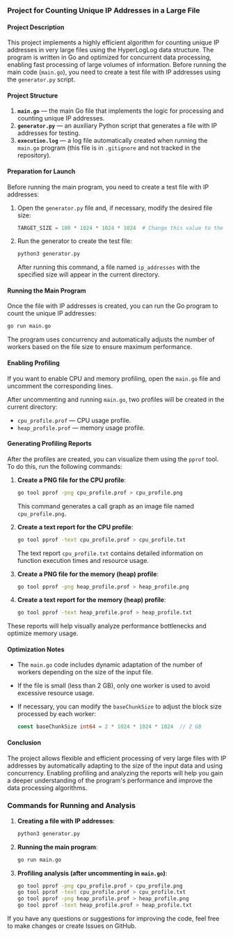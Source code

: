 ### Project for Counting Unique IP Addresses in a Large File

#### Project Description
This project implements a highly efficient algorithm for counting unique IP addresses in very large files using the HyperLogLog data structure. The program is written in Go and optimized for concurrent data processing, enabling fast processing of large volumes of information. Before running the main code (`main.go`), you need to create a test file with IP addresses using the `generator.py` script.

#### Project Structure
1. **`main.go`** — the main Go file that implements the logic for processing and counting unique IP addresses.
2. **`generator.py`** — an auxiliary Python script that generates a file with IP addresses for testing.
3. **`execution.log`** — a log file automatically created when running the `main.go` program (this file is in `.gitignore` and not tracked in the repository).

#### Preparation for Launch
Before running the main program, you need to create a test file with IP addresses:

1. Open the `generator.py` file and, if necessary, modify the desired file size:

   ```python
   TARGET_SIZE = 100 * 1024 * 1024 * 1024  # Change this value to the desired size (in bytes)
   ```

2. Run the generator to create the test file:

   ```bash
   python3 generator.py
   ```

   After running this command, a file named `ip_addresses` with the specified size will appear in the current directory.

#### Running the Main Program
Once the file with IP addresses is created, you can run the Go program to count the unique IP addresses:

```bash
go run main.go
```

The program uses concurrency and automatically adjusts the number of workers based on the file size to ensure maximum performance.

#### Enabling Profiling
If you want to enable CPU and memory profiling, open the `main.go` file and uncomment the corresponding lines.

After uncommenting and running `main.go`, two profiles will be created in the current directory:
- `cpu_profile.prof` — CPU usage profile.
- `heap_profile.prof` — memory usage profile.

#### Generating Profiling Reports
After the profiles are created, you can visualize them using the `pprof` tool. To do this, run the following commands:

1. **Create a PNG file for the CPU profile**:

   ```bash
   go tool pprof -png cpu_profile.prof > cpu_profile.png
   ```

   This command generates a call graph as an image file named `cpu_profile.png`.

2. **Create a text report for the CPU profile**:

   ```bash
   go tool pprof -text cpu_profile.prof > cpu_profile.txt
   ```

   The text report `cpu_profile.txt` contains detailed information on function execution times and resource usage.

3. **Create a PNG file for the memory (heap) profile**:

   ```bash
   go tool pprof -png heap_profile.prof > heap_profile.png
   ```

4. **Create a text report for the memory (heap) profile**:

   ```bash
   go tool pprof -text heap_profile.prof > heap_profile.txt
   ```

These reports will help visually analyze performance bottlenecks and optimize memory usage.

#### Optimization Notes
- The `main.go` code includes dynamic adaptation of the number of workers depending on the size of the input file.
- If the file is small (less than 2 GB), only one worker is used to avoid excessive resource usage.
- If necessary, you can modify the `baseChunkSize` to adjust the block size processed by each worker:

  ```go
  const baseChunkSize int64 = 2 * 1024 * 1024 * 1024  // 2 GB
  ```

#### Conclusion
The project allows flexible and efficient processing of very large files with IP addresses by automatically adapting to the size of the input data and using concurrency. Enabling profiling and analyzing the reports will help you gain a deeper understanding of the program's performance and improve the data processing algorithms.

### Commands for Running and Analysis
1. **Creating a file with IP addresses**:

   ```bash
   python3 generator.py
   ```

2. **Running the main program**:

   ```bash
   go run main.go
   ```

3. **Profiling analysis (after uncommenting in `main.go`)**:

   ```bash
   go tool pprof -png cpu_profile.prof > cpu_profile.png
   go tool pprof -text cpu_profile.prof > cpu_profile.txt
   go tool pprof -png heap_profile.prof > heap_profile.png
   go tool pprof -text heap_profile.prof > heap_profile.txt
   ```

If you have any questions or suggestions for improving the code, feel free to make changes or create Issues on GitHub.
